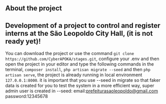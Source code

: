 ## About the project

## Development of a project to control and register interns at the São Leopoldo City Hall, (it is not ready yet)!
You can download the project or use the command ``` git clone https://github.com/CyberAPOKA/stages.git ```, configure your .env and
then open the project in your editor and type the following commands in the terminal, 
``` composer install ```, ``` php artisan migrate --seed ``` and then ``` php artisan serve ```, the project is already running in local environment ``` 127.0.0.1:8000 ```. it is important that you use --seed in migrate so that faker data is created for you to test the system in a more efficient way, super admin user is created in --seed:
email:prefeiturasaoleopoldo@gmail.com <br>
password:12345678
 


